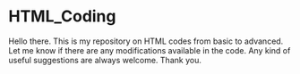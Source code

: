 # HTML_Coding
Hello there. This is my repository on HTML codes from basic to advanced. Let me know if there are any modifications available in the code. Any kind of useful suggestions are always welcome. Thank you.
